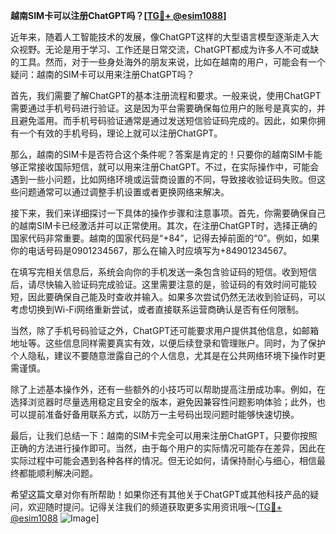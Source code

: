 **越南SIM卡可以注册ChatGPT吗？[[TG💪+ @esim1088](https://t.me/s/esim1088)]**

近年来，随着人工智能技术的发展，像ChatGPT这样的大型语言模型逐渐走入大众视野。无论是用于学习、工作还是日常交流，ChatGPT都成为许多人不可或缺的工具。然而，对于一些身处海外的朋友来说，比如在越南的用户，可能会有一个疑问：越南的SIM卡可以用来注册ChatGPT吗？

首先，我们需要了解ChatGPT的基本注册流程和要求。一般来说，使用ChatGPT需要通过手机号码进行验证。这是因为平台需要确保每位用户的账号是真实的，并且避免滥用。而手机号码验证通常是通过发送短信验证码完成的。因此，如果你拥有一个有效的手机号码，理论上就可以注册ChatGPT。

那么，越南的SIM卡是否符合这个条件呢？答案是肯定的！只要你的越南SIM卡能够正常接收国际短信，就可以用来注册ChatGPT。不过，在实际操作中，可能会遇到一些小问题，比如网络环境或运营商设置的不同，导致接收验证码失败。但这些问题通常可以通过调整手机设置或者更换网络来解决。

接下来，我们来详细探讨一下具体的操作步骤和注意事项。首先，你需要确保自己的越南SIM卡已经激活并可以正常使用。其次，在注册ChatGPT时，选择正确的国家代码非常重要。越南的国家代码是“+84”，记得去掉前面的“0”。例如，如果你的电话号码是0901234567，那么在输入时应填写为+84901234567。

在填写完相关信息后，系统会向你的手机发送一条包含验证码的短信。收到短信后，请尽快输入验证码完成验证。这里需要注意的是，验证码的有效时间可能较短，因此要确保自己能及时查收并输入。如果多次尝试仍然无法收到验证码，可以考虑切换到Wi-Fi网络重新尝试，或者直接联系运营商确认是否有任何限制。

当然，除了手机号码验证之外，ChatGPT还可能要求用户提供其他信息，如邮箱地址等。这些信息同样需要真实有效，以便后续登录和管理账户。同时，为了保护个人隐私，建议不要随意泄露自己的个人信息，尤其是在公共网络环境下操作时更需谨慎。

除了上述基本操作外，还有一些额外的小技巧可以帮助提高注册成功率。例如，在选择浏览器时尽量选用稳定且安全的版本，避免因兼容性问题影响体验；此外，也可以提前准备好备用联系方式，以防万一主号码出现问题时能够快速切换。

最后，让我们总结一下：越南的SIM卡完全可以用来注册ChatGPT，只要你按照正确的方法进行操作即可。当然，由于每个用户的实际情况可能存在差异，因此在实际过程中可能会遇到各种各样的情况。但无论如何，请保持耐心与细心，相信最终都能顺利解决问题。

希望这篇文章对你有所帮助！如果你还有其他关于ChatGPT或其他科技产品的疑问，欢迎随时提问。记得关注我们的频道获取更多实用资讯哦～[[TG💪+ @esim1088](https://t.me/s/esim1088) ![Image](https://i.postimg.cc/4NQfJmqS/Snipaste-2025-05-13-00-14-12.png)]